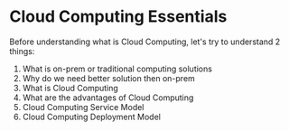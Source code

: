 # Cloud Computing Essentials

Before understanding what is Cloud Computing, let's try to understand 2 things:

1. What is on-prem or traditional computing solutions
2. Why do we need better solution then on-prem
3. What is Cloud Computing
4. What are the advantages of Cloud Computing
5. Cloud Computing Service Model
6. Cloud Computing Deployment Model
